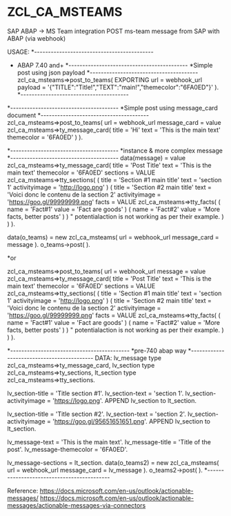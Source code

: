 # ZCL_CA_MSTEAMS
SAP ABAP -> MS Team integration
POST ms-team message from SAP with ABAP (via webhook)

USAGE:
*-------------------------------------------
* ABAP 7.40 and+
*-------------------------------------------
*Simple post using json payload
*---------------------------------------
zcl_ca_msteams=>post_to_teams( EXPORTING url = webhook_url payload = '{"TITLE":"Title!","TEXT":"main!","themecolor":"6FA0ED"}' ).
*---------------------------------------

*---------------------------------------
*Simple post using message_card document
*---------------------------------------
zcl_ca_msteams=>post_to_teams( url = webhook_url
                               message_card = value zcl_ca_msteams=>ty_message_card(
                                    title = 'Hi'
                                    text = 'This is the main text'
                                    themecolor = '6FA0ED'
                               )
                             ).


*---------------------------------------
*instance & more complex message
*---------------------------------------
data(message) = value zcl_ca_msteams=>ty_message_card(
                        title = 'Post Title'
                        text = 'This is the main text'
                        themecolor = '6FA0ED'
                        sections = VALUE zcl_ca_msteams=>tty_sections(
                          ( title = 'Section #1 main title'
                            text = 'section 1'
                            activityimage = 'http://logo.png'
                          )
                          ( title = 'Section #2 main title'
                            text = 'Voici donc le contenu de la section 2'
                            activityimage = 'https://goo.gl/99999999.png'
                            facts = VALUE zcl_ca_msteams=>tty_facts(
                                          ( name  = 'Fact#1' value = 'Fact are goods' )
                                          ( name  = 'Fact#2' value = 'More facts, better posts' )
                                          )
                            " potentialaction is not working as per their example.
                          )
                        )
                      ).

data(o_teams) = new zcl_ca_msteams( url = webhook_url
                                    message_card = message ).
o_teams->post( ).

*or

zcl_ca_msteams=>post_to_teams( url = webhook_url
                              message = value zcl_ca_msteams=>ty_message_card(
                                              title = 'Post Title'
                                              text = 'This is the main text'
                                              themecolor = '6FA0ED'
                                              sections = VALUE zcl_ca_msteams=>tty_sections(
                                              ( title = 'Section #1 main title'
                                                text = 'section 1'
                                                activityimage = 'http://logo.png'
                                              )
                                              ( title = 'Section #2 main title'
                                                text = 'Voici donc le contenu de la section 2'
                                                activityimage = 'https://goo.gl/99999999.png'
                                                facts = VALUE zcl_ca_msteams=>tty_facts(
                                                       ( name  = 'Fact#1' value = 'Fact are goods' )
                                                       ( name  = 'Fact#2' value = 'More facts, better posts' )
                                                       )
                                                " potentialaction is not working as per their example.
                                              )
                                      ) 
                             ).

*-------------------------------------------
*pre-740 abap way
*-------------------------------------------
DATA: lv_message type zcl_ca_msteams=>ty_message_card,
      lv_section type zcl_ca_msteams=>ty_sections,
      lt_section type zcl_ca_msteams=>tty_sections.

lv_section-title = 'Title section #1'.
lv_section-text  = 'section 1'.
lv_section-activityimage = 'https://logo.png'.
APPEND lv_section to lt_section.

lv_section-title = 'Title section #2'.
lv_section-text  = 'section 2'.
lv_section-activityimage = 'https://goo.gl/95651651651.png'.
APPEND lv_section to lt_section.

lv_message-text = 'This is the main text'.
lv_message-title = 'Title of the post'.
lv_message-themecolor = '6FA0ED'.

lv_message-sections = lt_section.
data(o_teams2) = new zcl_ca_msteams( url = webhook_url
                                    message_card = lv_message ).
o_teams2->post( ).
*-------------------------------------------


Reference:
https://docs.microsoft.com/en-us/outlook/actionable-messages/
https://docs.microsoft.com/en-us/outlook/actionable-messages/actionable-messages-via-connectors
